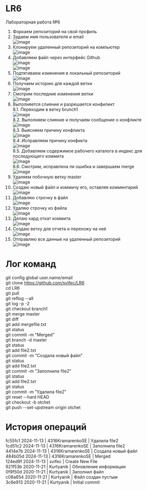 # LR6
Лабораторная работа №6
1. Форкаем репозиторий на свой профиль</br>
2. Задаем имя пользователя и email </br>
![image](images/1.jpg)</br>
3. Клонируем удаленный репозиторий на компьютер</br>
![image](images/2.jpg) </br>
4. Добавляем файл через интерфейс Github </br>
![image](images/3.jpg) </br>
![image](images/4.jpg)</br>
5. Подтягиваем изменения в локальный репозиторий </br>
![image](images/5.jpg)</br>
6. Получаем историю для каждой ветки </br>
![image](images/6.jpg) </br>
7. Смотрим последние изменения ветки </br>
![image](images/7.jpg) </br>
8. Выполняется слияние и разрешается конфиликт </br>
8.1. Переходим в ветку brunch1 </br>
![image](images/8.jpg)</br>
8.2. Выполняем слияние и получаем сообщение о конфликте</br>
![image](images/9.jpg)</br>
8.3. Выясняем причину конфликта </br>
![image](images/10.jpg)</br>
8.4. Исправляем причину конфикта </br>
![image](images/11.jpg) </br>
8.5. Добавляем содержимое рабочего каталога в индекс для последующего коммита </br>
![image](images/12.jpg) </br>
8.6. Смотрим, исправлена ли ошибка и завершаем merge </br>
![image](images/13.jpg) </br>
9. Удаляем побочную ветку master </br>
![image](images/14.jpg) </br>
10. Создаю новый файл и коммичу его, оставляя комментарий </br>
![image](images/15.jpg) </br>
11. Добавляю строчку в файл </br>
![image](images/16.jpg) </br>
12. Удаляю строчку из файла </br>
![image](images/17.jpg) </br>
13. Делаю хард откат коммита </br>
![image](images/18.jpg) </br>
14. Создаю ветку для отчета и перехожу на неё </br>
![image](images/19.jpg) </br>
15. Отправляю все данные на удаленный репозиторий </br>
![image](images/20.jpg) </br>
# Лог команд
git config global user.name/email </br>
git clone https://github.com/svifec/LR6 </br>
cd LR6 </br>
git pull </br>
git reflog --all </br>
git log -p -2 </br>
git checkout branch1 </br>
git merge master </br>
git diff </br>
git add mergefile.txt </br>
git status </br>
git commit -m "Merged" </br>
git branch -d master </br>
git status </br>
git add file2.txt </br>
git commit -m "Создала новый файл" </br>
git status </br>
git add file2.txt </br>
git commit -m "Заполнила file2" </br>
git status </br>
git add file2.txt </br>
git status </br>
git commit -m "Удалила file2" </br>
git reset --hard HEAD </br>
git checkout -b otchet </br>
git push --set-upstream origin otchet </br>
# История операций
fc55fc1 2024-11-13 | 4316KramarenkoSE | Удалила file2 </br>
1cd51c2 2024-11-13 | 4316KramarenkoSE | Заполнила file2 </br>
4414e7b 2024-11-13 | 4316KramarenkoSE | Создала новый файл </br>
484b05d 2024-11-13 | 4316KramarenkoSE | Merged </br>
124ed9f 2024-11-13 | svifec | Create New File </br>
921f53b 2020-11-21 | Kurtyanik | Обновление информации </br>
0f9f50d 2020-11-21 | Kurtyanik | Заполнил файл </br>
c08a654 2020-11-21 | Kurtyanik | Файл создан пустым </br>
3c6e913 2020-11-21 | Kurtyanik | Initial commit </br>

